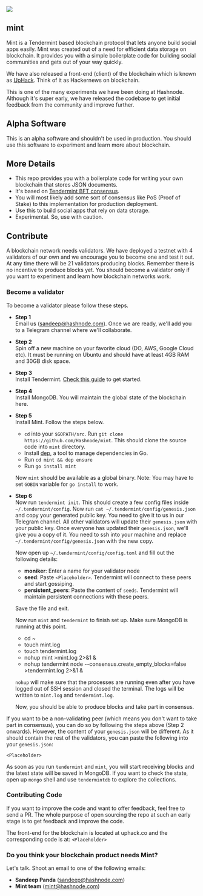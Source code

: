 ![](https://cdn.hashnode.com/res/hashnode/image/upload/v1527769914653/Hy7BiDakm.jpeg)

## mint

Mint is a Tendermint based blockchain protocol that lets anyone build social apps easily. Mint was created out of a need for efficient data storage on blockchain. It provides you with a simple boilerplate code for building social communities and gets out of your way quickly.

We have also released a front-end (client) of the blockchain which is known as [UpHack](https://uphack.co). Think of it as Hackernews on blockchain.

This is one of the many experiments we have been doing at Hashnode. Although it's super early, we have released the codebase to get initial feedback from the community and improve further.

## Alpha Software

This is an alpha software and shouldn't be used in production. You should use this software to experiment and learn more about blockchain.

## More Details

- This repo provides you with a boilerplate code for writing your own blockchain that stores JSON documents.
- It's based on [Tendermint BFT consensus](https://tendermint.com/).
- You will most likely add some sort of consensus like PoS (Proof of Stake) to this implementation for production deployment.
- Use this to build social apps that rely on data storage.
- Experimental. So, use with caution.

## Contribute

A blockchain network needs validators. We have deployed a testnet with 4 validators of our own and we encourage you to become one and test it out. At any time there will be 21 validators producing blocks. Remember there is no incentive to produce blocks yet. You should become a validator only if you want to experiment and learn how blockchain networks work.

### Become a validator

To become a validator please follow these steps.

- **Step 1**  
  Email us (sandeep@hashnode.com). Once we are ready, we'll add you to a Telegram channel where we'll collaborate.

- **Step 2**  
  Spin off a new machine on your favorite cloud (DO, AWS, Google Cloud etc). It must be running on Ubuntu and should have at least 4GB RAM and 30GB disk space.

- **Step 3**  
  Install Tendermint. [Check this guide](https://github.com/tendermint/tendermint/blob/master/docs/install.rst) to get started.

- **Step 4**  
  Install MongoDB. You will maintain the global state of the blockchain here.

- **Step 5**  
  Install Mint. Follow the steps below.
  - `cd` into your `$GOPATH/src`. Run `git clone https://github.com/Hashnode/mint`. This should clone the source code into `mint` directory.
  - Install [dep](https://github.com/golang/dep), a tool to manage dependencies in Go.
  - Run `cd mint && dep ensure`
  - Run `go install mint`

  Now `mint` should be available as a global binary. Note: You may have to set `GOBIN` variable for `go install` to work.

- **Step 6**  
  Now run `tendermint init`. This should create a few config files inside `~/.tendermint/config`. Now run `cat ~/.tendermint/config/genesis.json` and copy your generated public key. You need to give it to us in our Telegram channel. All other validators will update their `genesis.json` with your public key. Once everyone has updated their `genesis.json`, we'll give you a copy of it. You need to ssh into your machine and replace `~/.tendermint/config/genesis.json` with the new copy.

  Now open up `~/.tendermint/config/config.toml` and fill out the following details:

  - **moniker**: Enter a name for your validator node
  - **seed**: Paste `<Placeholder>`. Tendermint will connect to these peers and start gossiping.
  - **persistent_peers**: Paste the content of `seeds`. Tendermint will maintain persistent connections with these peers.

  Save the file and exit.

  Now run `mint` and `tendermint` to finish set up. Make sure MongoDB is running at this point.

  - cd ~
  - touch mint.log
  - touch tendermint.log
  - nohup mint >mint.log 2>&1 &
  - nohup tendermint node --consensus.create_empty_blocks=false >tendermint.log 2>&1 &

  `nohup` will make sure that the processes are running even after you have logged out of SSH session and closed the terminal. The logs will be written to `mint.log` and `tendermint.log`.

  Now, you should be able to produce blocks and take part in consensus.


If you want to be a non-validating peer (which means you don't want to take part in consensus), you can do so by following the steps above (Step 2 onwards). However, the content of your `genesis.json` will be different. As it should contain the rest of the validators, you can paste the following into your `genesis.json`:

 `<Placeholder>`

As soon as you run `tendermint` and `mint`, you will start receiving blocks and the latest state will be saved in MongoDB. If you want to check the state, open up `mongo` shell and use `tendermintdb` to explore the collections.


### Contributing Code

If you want to improve the code and want to offer feedback, feel free to send a PR. The whole purpose of open sourcing the repo at such an early stage is to get feedback and improve the code.

The front-end for the blockchain is located at uphack.co and the corresponding code is at: `<Placeholder>`

### Do you think your blockchain product needs Mint?

Let's talk. Shoot an email to one of the following emails: 

- **Sandeep Panda** (sandeep@hashnode.com)
- **Mint team** (mint@hashnode.com)
